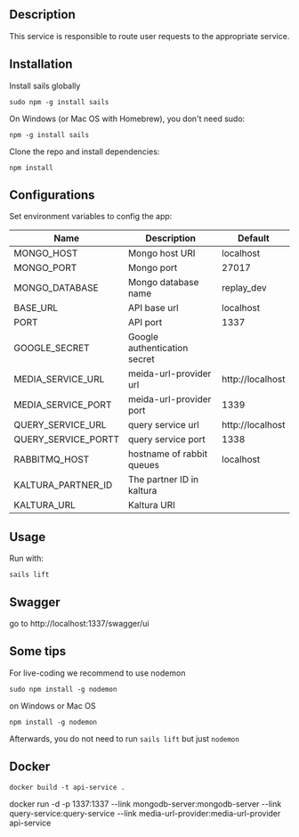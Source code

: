 ## Description

This service is responsible to route user requests to the appropriate service.

## Installation
Install sails globally
```
sudo npm -g install sails
```
On Windows (or Mac OS with Homebrew), you don't need sudo:
```
npm -g install sails
```

Clone the repo and install dependencies:
```
npm install
```

## Configurations
Set environment variables to config the app:

| Name                          | Description                                  | Default        |
|-------------------------------|----------------------------------------------|----------------|
| MONGO_HOST                    | Mongo host URI                               | localhost      |
| MONGO_PORT                    | Mongo port                                   | 27017          |
| MONGO_DATABASE                | Mongo database name                          | replay_dev     |
| BASE_URL                      | API base url                                 | localhost      |
| PORT         		            | API port                                     | 1337           |
| GOOGLE_SECRET				    | Google authentication secret 			       | 			    |
| MEDIA_SERVICE_URL             | meida-url-provider url      			       |http://localhost|
| MEDIA_SERVICE_PORT  		    | meida-url-provider port      			       | 1339		    |
| QUERY_SERVICE_URL   		    | query service url 			               |http://localhost|
| QUERY_SERVICE_PORTT  		    | query service port      			    	   | 1338		    |
| RABBITMQ_HOST				    | hostname of rabbit queues					   | localhost      |
| KALTURA_PARTNER_ID            | The partner ID in kaltura                    |                |
| KALTURA_URL                   | Kaltura URI                                  |                |

## Usage
Run with:
```
sails lift
```

## Swagger
go to http://localhost:1337/swagger/ui

## Some tips
For live-coding we recommend to use nodemon
```
sudo npm install -g nodemon
```
on Windows or Mac OS
```
npm install -g nodemon
```
Afterwards, you do not need to run `sails lift` but just `nodemon`

## Docker
```
docker build -t api-service .
```
docker run -d -p 1337:1337 --link mongodb-server:mongodb-server --link query-service:query-service --link media-url-provider:media-url-provider api-service

